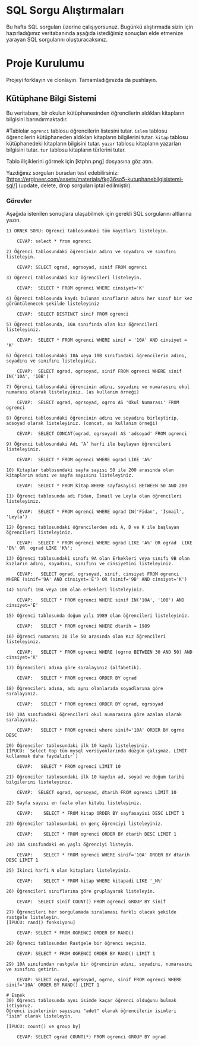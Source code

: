# SQL Sorgu Alıştırmaları

Bu hafta SQL sorguları üzerine çalışıyorsunuz. Bugünkü alıştırmada sizin için hazırladığımız veritabanında aşağıda istediğimiz sonuçları elde etmenize yarayan SQL sorgularını oluşturacaksınız.

# Proje Kurulumu
Projeyi forklayın ve clonlayın. Tamamladığınızda da pushlayın.

## Kütüphane Bilgi Sistemi

Bu veritabanı, bir okulun kütüphanesinden öğrencilerin aldıkları kitapların bilgisini barındırmaktadır.

#Tablolar 
`ogrenci` tablosu öğrencilerin listesini tutar.
`islem` tablosu öğrencilerin kütüphaneden aldıkları kitapların bilgilerini tutar.
`kitap` tablosu kütüphanedeki kitapların bilgisini tutar.
`yazar` tablosu kitapların yazarları bilgisini tutar.
`tur` tablosu kitapların türlerini tutar.

Tablo ilişiklerini görmek için [ktphn.png] dosyasına göz atın.

Yazdığınız sorguları buradan test edebilirsiniz: [https://ergineer.com/assets/materials/fkg36so5-kutuphanebilgisistemi-sql/] (update, delete, drop sorguları iptal edilmiştir).

### Görevler

Aşağıda istenilen sonuçlara ulaşabilmek için gerekli SQL sorgularını altlarına yazın. 


	1) ÖRNEK SORU: Öğrenci tablosundaki tüm kayıtları listeleyin.
	
		CEVAP: select * from ogrenci

	2) Öğrenci tablosundaki öğrencinin adını ve soyadını ve sınıfını listeleyin.
 
		CEVAP: SELECT ograd, ogrsoyad, sinif FROM ogrenci
	
	3) Öğrenci tablosundaki kız öğrencileri listeleyin.

   		CEVAP:  SELECT * FROM ogrenci WHERE cinsiyet='K'
	
	4) Öğrenci tablosunda kaydı bulunan sınıfların adını her sınıf bir kez görüntülenecek şekilde listeleyiniz
		
		CEVAP:  SELECT DISTINCT sinif FROM ogrenci
  
	5) Öğrenci tablosunda, 10A sınıfında olan kız öğrencileri listeleyiniz.
	
		CEVAP:  SELECT * FROM ogrenci WHERE sinif = '10A' AND cinsiyet = 'K'
  
	6) Öğrenci tablosundaki 10A veya 10B sınıfındaki öğrencilerin adını, soyadını ve sınıfını listeleyiniz.
 
		CEVAP:  SELECT ograd, ogrsoyad, sinif FROM ogrenci WHERE sinif IN('10A', '10B') 
	
	7) Öğrenci tablosundaki öğrencinin adını, soyadını ve numarasını okul numarası olarak listeleyiniz. (as kullanım örneği)
	
		CEVAP:  SELECT ograd, ogrsoyad, ogrno AS 'Okul Numarası' FROM ogrenci 
  
	8) Öğrenci tablosundaki öğrencinin adını ve soyadını birleştirip, adsoyad olarak listeleyiniz. (concat, as kullanım örneği)

  		CEVAP:  SELECT CONCAT(ograd, ogrsoyad) AS 'adsoyad' FROM ogrenci 
	
	9) Öğrenci tablosundaki Adı ‘A’ harfi ile başlayan öğrencileri listeleyiniz.
	
		CEVAP:  SELECT * FROM ogrenci WHERE ograd LIKE 'A%'
  
	10) Kitaplar tablosundaki sayfa sayısı 50 ile 200 arasında olan kitapların adını ve sayfa sayısını listeleyiniz.

  		CEVAP:  SELECT * FROM kitap WHERE sayfasayisi BETWEEN 50 AND 200

	11) Öğrenci tablosunda adı Fidan, İsmail ve Leyla olan öğrencileri listeleyiniz.
	
		CEVAP:  SELECT * FROM ogrenci WHERE ograd IN('Fidan', 'İsmail', 'Leyla')
  
	12) Öğrenci tablosundaki öğrencilerden adı A, D ve K ile başlayan öğrencileri listeleyiniz.

  		CEVAP:  SELECT * FROM ogrenci WHERE ograd LIKE 'A%' OR ograd  LIKE 'D%' OR  ograd LIKE 'K%';
	
	13) Öğrenci tablosundaki sınıfı 9A olan Erkekleri veya sınıfı 9B olan kızların adını, soyadını, sınıfını ve cinsiyetini listeleyiniz.

 		CEVAP:   SELECT ograd, ogrsoyad, sinif, cinsiyet FROM ogrenci WHERE (sinif='9A' AND cinsiyet='E') OR (sinif='9B' AND cinsiyet='K')
	
	14) Sınıfı 10A veya 10B olan erkekleri listeleyiniz.

  		CEVAP:   SELECT * FROM ogrenci WHERE sinif IN('10A', '10B') AND cinsiyet='E'
	
	15) Öğrenci tablosunda doğum yılı 1989 olan öğrencileri listeleyiniz.
	
		CEVAP:   SELECT * FROM ogrenci WHERE dtarih = 1989
  
	16) Öğrenci numarası 30 ile 50 arasında olan Kız öğrencileri listeleyiniz.
	
		CEVAP:	 SELECT * FROM ogrenci WHERE (ogrno BETWEEN 30 AND 50) AND cinsiyet='K'
  
	17) Öğrencileri adına göre sıralayınız (alfabetik).
 
		CEVAP:   SELECT * FROM ogrenci ORDER BY ograd
	
	18) Öğrencileri adına, adı aynı olanlarıda soyadlarına göre sıralayınız.

  		CEVAP:   SELECT * FROM ogrenci ORDER BY ograd, ogrsoyad
	
	19) 10A sınıfındaki öğrencileri okul numarasına göre azalan olarak sıralayınız.

  		CEVAP:   SELECT * FROM ogrenci where sinif='10A' ORDER BY ogrno DESC
	
	20) Öğrenciler tablosundaki ilk 10 kaydı listeleyiniz.
	[İPUCU: `Select top tüm mysql versiyonlarında düzgün çalışmaz. LİMİT kullanmak daha faydalıdır`]
 
 		CEVAP:	 SELECT * FROM ogrenci LIMIT 10  
	
	21) Öğrenciler tablosundaki ilk 10 kaydın ad, soyad ve doğum tarihi bilgilerini listeleyiniz.
		
		CEVAP:	SELECT ograd, ogrsoyad, dtarih FROM ogrenci LIMIT 10
  
	22) Sayfa sayısı en fazla olan kitabı listeleyiniz.

 		CEVAP:	  SELECT * FROM kitap ORDER BY sayfasayisi DESC LIMIT 1
	
	23) Öğrenciler tablosundaki en genç öğrenciyi listeleyiniz.

 		CEVAP:	  SELECT * FROM ogrenci ORDER BY dtarih DESC LIMIT 1
	
	24) 10A sınıfındaki en yaşlı öğrenciyi listeyin.

  		CEVAP:	  SELECT * FROM ogrenci WHERE sinif='10A' ORDER BY dtarih DESC LIMIT 1
	
	25) İkinci harfi N olan kitapları listeleyiniz.
	
		CEVAP:	  SELECT * FROM kitap WHERE kitapadi LIKE '_N%'
  
	26) Öğrencileri sınıflarına göre gruplayarak listeleyin.

 		CEVAP:  SELECT sinif COUNT() FROM ogrenci GROUP BY sinif
		
	27) Öğrencileri her sorgulamada sıralaması farklı olacak şekilde rastgele listeleyin. 
	[İPUCU: rand() fonksiyonu]
 
		CEVAP: SELECT * FROM OGRENCI ORDER BY RAND()
	
	28) Öğrenci tablosundan Rastgele bir öğrenci seçiniz.
	
		CEVAP: SELECT * FROM OGRENCI ORDER BY RAND() LIMIT 1
  
	29) 10A sınıfından rastgele bir öğrencinin adını, soyadını, numarasını ve sınıfını getirin.

  		CEVAP: SELECT ograd, ogrsoyad, ogrno, sinif FROM ogrenci WHERE sinif='10A' ORDER BY RAND() LIMIT 1
	
	# Esnek
	30) Öğrenci tablosunda aynı isimde kaçar öğrenci olduğunu bulmak istiyoruz. 
	Öğrenci isimlerinin sayısını "adet" olarak öğrencilerin isimleri "isim" olarak listeleyin.
 
	[İPUCU: count() ve group by]
 
 		CEVAP: SELECT ograd COUNT(*) FROM ogrenci GROUP BY ograd 

	
